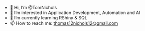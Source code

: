 - 👋 Hi, I’m @TomNichols
- 👀 I’m interested in Application Development, Automation and AI 
- 🌱 I’m currently learning RShiny & SQL
- 📫 How to reach me: thomas12nichols12@gmail.com

<!---
TomNichols/TomNichols is a ✨ special ✨ repository because its `README.md` (this file) appears on your GitHub profile.
You can click the Preview link to take a look at your changes.
--->
